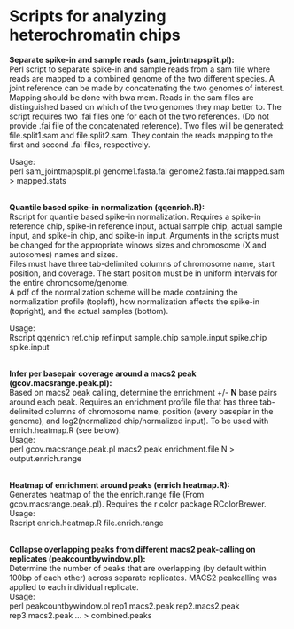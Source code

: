 # Scripts for analyzing heterochromatin chips<br />

<strong>Separate spike-in and sample reads (sam_jointmapsplit.pl):</strong><br />
Perl script to separate spike-in and sample reads from a sam file where reads are mapped to a combined genome of the two different species. A joint reference can be made by concatenating the two genomes of interest. Mapping should be done with bwa mem. Reads in the sam files are distinguished based on which of the two genomes they map better to. The script requires two .fai files one for each of the two references. (Do not provide .fai file of the concatenated reference). Two files will be generated: file.split1.sam and file.split2.sam. They contain the reads mapping to the first and second .fai files, respectively. <br />

Usage: <br />
perl sam_jointmapsplit.pl genome1.fasta.fai genome2.fasta.fai mapped.sam > mapped.stats <br /> <br />

<strong>Quantile based spike-in normalization (qqenrich.R):</strong><br />
Rscript for quantile based spike-in normalization. Requires a spike-in reference chip, spike-in reference input, actual sample chip, actual sample input, and spike-in chip, and spike-in input. Arguments in the scripts must be changed for the appropriate winows sizes and chromosome (X and autosomes) names and sizes. <br />
Files must have three tab-delimited columns of chromosome name, start position, and coverage. The start position must be in uniform intervals for the entire chromosome/genome. <br />
A pdf of the normalization scheme will be made containing the normalization profile (topleft), how normalization affects the spike-in (topright), and the actual samples (bottom). <br />

Usage: <br />
Rscript qqenrich ref.chip ref.input sample.chip sample.input spike.chip spike.input <br /> <br />

<strong>Infer per basepair coverage around a macs2 peak (gcov.macsrange.peak.pl):</strong><br />
Based on macs2 peak calling, determine the enrichment +/- **N** base pairs around each peak. Requires an enrichment profile file that has three tab-delimited columns of chromosome name, position (every basepiar in the genome), and log2(normalized chip/normalized input). To be used with enrich.heatmap.R (see below). <br />
Usage: <br />
perl gcov.macsrange.peak.pl macs2.peak enrichment.file N > output.enrich.range <br /> <br />

<strong>Heatmap of enrichment around peaks (enrich.heatmap.R):</strong><br />
Generates heatmap of the the enrich.range file (From gcov.macsrange.peak.pl). Requires the r color package RColorBrewer. <br />
Usage: <br />
Rscript enrich.heatmap.R file.enrich.range <br /> <br />

<strong>Collapse overlapping peaks from different macs2 peak-calling on replicates (peakcountbywindow.pl):</strong><br />
Determine the number of peaks that are overlapping (by default within 100bp of each other) across separate replicates. MACS2 peakcalling was applied to each individual replicate. <br />
Usage: <br />
perl peakcountbywindow.pl rep1.macs2.peak rep2.macs2.peak rep3.macs2.peak ... > combined.peaks <br /> <br />
